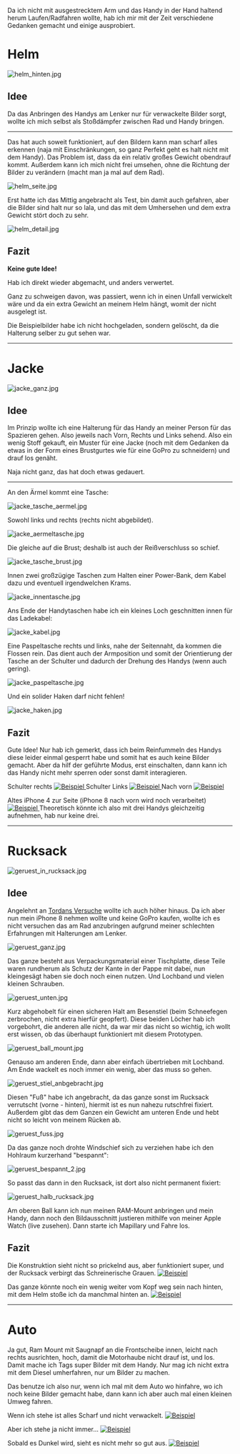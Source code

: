 Da ich nicht mit ausgestrecktem Arm und das Handy in der Hand haltend herum Laufen/Radfahren wollte, hab ich mir mit der Zeit verschiedene Gedanken gemacht und einige ausprobiert.

# Helm

![helm_hinten.jpg](https://joshinils.github.io/osm/helm_hinten.jpg)

## Idee
Da das Anbringen des Handys am Lenker nur für verwackelte Bilder sorgt, wollte ich mich selbst als Stoßdämpfer zwischen Rad und Handy bringen.

---

Das hat auch soweit funktioniert, auf den Bildern kann man scharf alles erkennen (naja mit Einschränkungen, so ganz Perfekt geht es halt nicht mit dem Handy).
Das Problem ist, dass da ein relativ großes Gewicht obendrauf kommt. Außerdem kann ich mich nicht frei umsehen, ohne die Richtung der Bilder zu verändern (macht man ja mal auf dem Rad).

![helm_seite.jpg](https://joshinils.github.io/osm/helm_seite.jpg)

Erst hatte ich das Mittig angebracht als Test, bin damit auch gefahren, aber die Bilder sind halt nur so lala, und das mit dem Umhersehen und dem extra Gewicht stört doch zu sehr.

![helm_detail.jpg](https://joshinils.github.io/osm/helm_detail.jpg)

## Fazit

**Keine gute Idee!**

Hab ich direkt wieder abgemacht, und anders verwertet.

Ganz zu schweigen davon, was passiert, wenn ich in einen Unfall verwickelt wäre und da ein extra Gewicht an meinem Helm hängt, womit der nicht ausgelegt ist.

Die Beispielbilder habe ich nicht hochgeladen, sondern gelöscht, da die Halterung selber zu gut sehen war.

---

# Jacke

![jacke_ganz.jpg](https://joshinils.github.io/osm/jacke_ganz.jpg)

## Idee
Im Prinzip wollte ich eine Halterung für das Handy an meiner Person für das Spazieren gehen. Also jeweils nach Vorn, Rechts und Links sehend.
Also ein wenig Stoff gekauft, ein Muster für eine Jacke (noch mit dem Gedanken da etwas in der Form eines Brustgurtes wie für eine GoPro zu schneidern) und drauf los genäht.

Naja nicht ganz, das hat doch etwas gedauert.

---

An den Ärmel kommt eine Tasche:

![jacke_tasche_aermel.jpg](https://joshinils.github.io/osm/jacke_tasche_aermel.jpg)

Sowohl links und rechts (rechts nicht abgebildet).

![jacke_aermeltasche.jpg](https://joshinils.github.io/osm/jacke_aermeltasche.jpg)

Die gleiche auf die Brust; deshalb ist auch der Reißverschluss so schief.

![jacke_tasche_brust.jpg](https://joshinils.github.io/osm/jacke_tasche_brust.jpg)

Innen zwei großzügige Taschen zum Halten einer Power-Bank, dem Kabel dazu und eventuell irgendwelchen Krams.

![jacke_innentasche.jpg](https://joshinils.github.io/osm/jacke_innentasche.jpg)

Ans Ende der Handytaschen habe ich ein kleines Loch geschnitten innen für das Ladekabel:

![jacke_kabel.jpg](https://joshinils.github.io/osm/jacke_kabel.jpg)

Eine Paspeltasche rechts und links, nahe der Seitennaht, da kommen die Flossen rein. Das dient auch der Armposition und somit der Orientierung der Tasche an der Schulter und dadurch der Drehung des Handys (wenn auch gering).

![jacke_paspeltasche.jpg](https://joshinils.github.io/osm/jacke_paspeltasche.jpg)

Und ein solider Haken darf nicht fehlen!

![jacke_haken.jpg](https://joshinils.github.io/osm/jacke_haken.jpg)

## Fazit
Gute Idee! Nur hab ich gemerkt, dass ich beim Reinfummeln des Handys diese leider einmal gesperrt habe und somit hat es auch keine Bilder gemacht. Aber da hilf der geführte Modus, erst einschalten, dann kann ich das Handy nicht mehr sperren oder sonst damit interagieren.

Schulter rechts
[![Beispiel](https://images.mapillary.com/HGi1ilI0dXZtLOeUTdJSy0/thumb-2048.jpg)
](https://www.mapillary.com/map/im/HGi1ilI0dXZtLOeUTdJSy0)
Schulter Links
[![Beispiel](https://images.mapillary.com/WddFjmJ3xRXGQZxsVLBNNZ/thumb-2048.jpg)
](https://www.mapillary.com/map/im/WddFjmJ3xRXGQZxsVLBNNZ)
Nach vorn
[![Beispiel](https://images.mapillary.com/JTQrGNHZq0xMZCLtE4zv2w/thumb-2048.jpg)
](https://www.mapillary.com/map/im/JTQrGNHZq0xMZCLtE4zv2w)

Altes iPhone 4 zur Seite (iPhone 8 nach vorn wird noch verarbeitet)
[![Beispiel](https://images.mapillary.com/sZMjviGgn6apyxgRaN7G3E/thumb-2048.jpg)
](https://www.mapillary.com/map/im/sZMjviGgn6apyxgRaN7G3E)
Theoretisch könnte ich also mit drei Handys gleichzeitig aufnehmen, hab nur keine drei.

---

# Rucksack

![geruest_in_rucksack.jpg](https://joshinils.github.io/osm/geruest_in_rucksack.jpg)

## Idee

Angelehnt an [Tordans Versuche](https://www.openstreetmap.org/user/tordans/diary/395215) wollte ich auch höher hinaus.
Da ich aber nun mein iPhone 8 nehmen wollte und keine GoPro kaufen, wollte ich es nicht versuchen das am Rad anzubringen aufgrund meiner schlechten Erfahrungen mit Halterungen am Lenker.

![geruest_ganz.jpg](https://joshinils.github.io/osm/geruest_ganz.jpg)

Das ganze besteht aus Verpackungsmaterial einer Tischplatte, diese Teile waren rundherum als Schutz der Kante in der Pappe mit dabei, nun kleingesägt haben sie doch noch einen nutzen. Und Lochband und vielen kleinen Schrauben.

![geruest_unten.jpg](https://joshinils.github.io/osm/geruest_unten.jpg)

Kurz abgehobelt für einen sicheren Halt am Besenstiel (beim Schneefegen zerbrochen, nicht extra hierfür geopfert). Diese beiden Löcher hab ich vorgebohrt, die anderen alle nicht, da war mir das nicht so wichtig, ich wollt erst wissen, ob das überhaupt funktioniert mit diesem Prototypen.

![geruest_ball_mount.jpg](https://joshinils.github.io/osm/geruest_ball_mount.jpg)

Genauso am anderen Ende, dann aber einfach übertrieben mit Lochband. Am Ende wackelt es noch immer ein wenig, aber das muss so gehen.

![geruest_stiel_anbgebracht.jpg](https://joshinils.github.io/osm/geruest_stiel_anbgebracht.jpg)

Diesen "Fuß" habe ich angebracht, da das ganze sonst im Rucksack verrutscht (vorne - hinten), hiermit ist es nun nahezu rutschfrei fixiert. Außerdem gibt das dem Ganzen ein Gewicht am unteren Ende und hebt nicht so leicht von meinem Rücken ab.

![geruest_fuss.jpg](https://joshinils.github.io/osm/geruest_fuss.jpg)

Da das ganze noch drohte Windschief sich zu verziehen habe ich den Hohlraum kurzerhand "bespannt":

![geruest_bespannt_2.jpg](https://joshinils.github.io/osm/geruest_bespannt_2.jpg)

So passt das dann in den Rucksack, ist dort also nicht permanent fixiert:

![geruest_halb_rucksack.jpg](https://joshinils.github.io/osm/geruest_halb_rucksack.jpg)

Am oberen Ball kann ich nun meinen RAM-Mount anbringen und mein Handy, dann noch den Bildausschnitt justieren mithilfe von meiner Apple Watch (live zusehen).
Dann starte ich Mapillary und Fahre los.

## Fazit

Die Konstruktion sieht nicht so prickelnd aus, aber funktioniert super, und der Rucksack verbirgt das Schreinerische Grauen.
[![Beispiel](https://images.mapillary.com/RK2XVVKZpz69fqhk3IDi82/thumb-2048.jpg)
](https://www.mapillary.com/map/im/RK2XVVKZpz69fqhk3IDi82)

Das ganze könnte noch ein wenig weiter vom Kopf weg sein nach hinten, mit dem Helm stoße ich da manchmal hinten an.
[![Beispiel](https://images.mapillary.com/KIzejQWayheu73hTlzu1j5/thumb-2048.jpg)
](https://www.mapillary.com/map/im/KIzejQWayheu73hTlzu1j5)

---

# Auto
Ja gut, Ram Mount mit Saugnapf an die Frontscheibe innen, leicht nach rechts ausrichten, hoch, damit die Motorhaube nicht drauf ist, und los.
Damit mache ich Tags super Bilder mit dem Handy. Nur mag ich nicht extra mit dem Diesel umherfahren, nur um Bilder zu machen.

Das benutze ich also nur, wenn ich mal mit dem Auto wo hinfahre, wo ich noch keine Bilder gemacht habe, dann kann ich aber auch mal einen kleinen Umweg fahren.

Wenn ich stehe ist alles Scharf und nicht verwackelt.
[![Beispiel](https://images.mapillary.com/vHf0fsekepdLc0cwor8dYU/thumb-2048.jpg)
](https://www.mapillary.com/map/im/vHf0fsekepdLc0cwor8dYU)

Aber ich stehe ja nicht immer...
[![Beispiel](https://images.mapillary.com/63mMvj4GviFQAqBRSKUkwW/thumb-2048.jpg)
](https://www.mapillary.com/map/im/63mMvj4GviFQAqBRSKUkwW)

Sobald es Dunkel wird, sieht es nicht mehr so gut aus.
[![Beispiel](https://images.mapillary.com/lr7S3g0SBsjEdPSNaHmvwD/thumb-2048.jpg)
](https://www.mapillary.com/map/im/lr7S3g0SBsjEdPSNaHmvwD)
